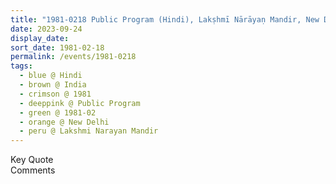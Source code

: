 ```yaml
---
title: "1981-0218 Public Program (Hindi), Lakṣhmī Nārāyaṇ Mandir, New Delhi, India"
date: 2023-09-24
display_date: 
sort_date: 1981-02-18
permalink: /events/1981-0218
tags:
  - blue @ Hindi
  - brown @ India
  - crimson @ 1981
  - deeppink @ Public Program
  - green @ 1981-02
  - orange @ New Delhi
  - peru @ Lakshmi Narayan Mandir
---
```


<wave-list>
  <list-title color="green" width="75">Key Quote</list-title>
  <list-item color="BlanchedAlmond"  width="200"></list-item>
  <list-item color="Lavender"></list-item>
  <list-item color="BlanchedAlmond"></list-item>
</wave-list>

<br>

<wave-list>
  <list-title color="green" width="75">Comments</list-title>
  <list-item color="BlanchedAlmond"  width="200"></list-item>
  <list-item color="Lavender"></list-item>
  <list-item color="BlanchedAlmond"></list-item>
</wave-list>